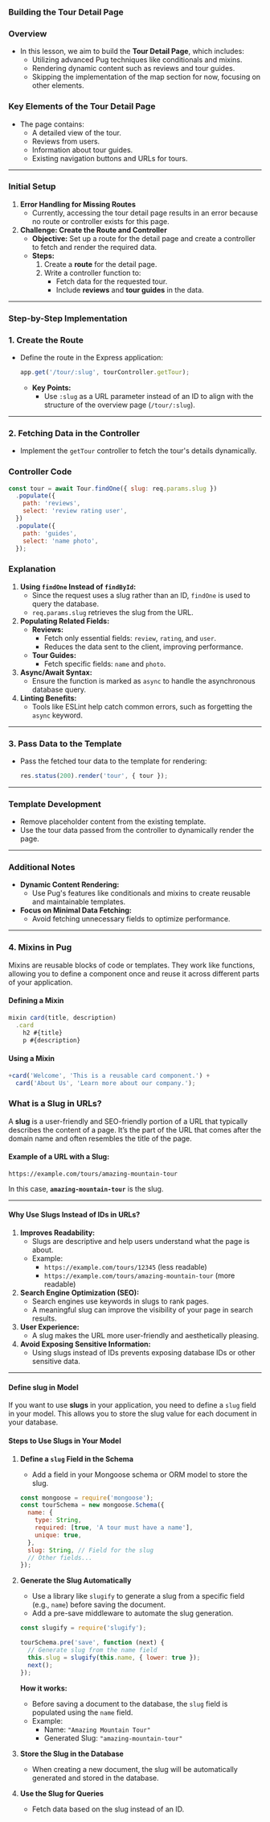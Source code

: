 ### **Building the Tour Detail Page**

### **Overview**

- In this lesson, we aim to build the **Tour Detail Page**, which includes:
  - Utilizing advanced Pug techniques like conditionals and mixins.
  - Rendering dynamic content such as reviews and tour guides.
  - Skipping the implementation of the map section for now, focusing on other elements.

### **Key Elements of the Tour Detail Page**

- The page contains:
  - A detailed view of the tour.
  - Reviews from users.
  - Information about tour guides.
  - Existing navigation buttons and URLs for tours.

---

### **Initial Setup**

1. **Error Handling for Missing Routes**
   - Currently, accessing the tour detail page results in an error because no route or controller exists for this page.
2. **Challenge: Create the Route and Controller**
   - **Objective:** Set up a route for the detail page and create a controller to fetch and render the required data.
   - **Steps:**
     1. Create a **route** for the detail page.
     2. Write a controller function to:
        - Fetch data for the requested tour.
        - Include **reviews** and **tour guides** in the data.

---

### **Step-by-Step Implementation**

### **1. Create the Route**

- Define the route in the Express application:
  ```jsx
  app.get('/tour/:slug', tourController.getTour);
  ```
  - **Key Points:**
    - Use `:slug` as a URL parameter instead of an ID to align with the structure of the overview page (`/tour/:slug`).

---

### **2. Fetching Data in the Controller**

- Implement the `getTour` controller to fetch the tour's details dynamically.

### **Controller Code**

```jsx
const tour = await Tour.findOne({ slug: req.params.slug })
  .populate({
    path: 'reviews',
    select: 'review rating user',
  })
  .populate({
    path: 'guides',
    select: 'name photo',
  });
```

### **Explanation**

1. **Using `findOne` Instead of `findById`:**
   - Since the request uses a slug rather than an ID, `findOne` is used to query the database.
   - `req.params.slug` retrieves the slug from the URL.
2. **Populating Related Fields:**
   - **Reviews:**
     - Fetch only essential fields: `review`, `rating`, and `user`.
     - Reduces the data sent to the client, improving performance.
   - **Tour Guides:**
     - Fetch specific fields: `name` and `photo`.
3. **Async/Await Syntax:**
   - Ensure the function is marked as `async` to handle the asynchronous database query.
4. **Linting Benefits:**
   - Tools like ESLint help catch common errors, such as forgetting the `async` keyword.

---

### **3. Pass Data to the Template**

- Pass the fetched tour data to the template for rendering:
  ```jsx
  res.status(200).render('tour', { tour });
  ```

---

### **Template Development**

- Remove placeholder content from the existing template.
- Use the tour data passed from the controller to dynamically render the page.

---

### **Additional Notes**

- **Dynamic Content Rendering:**
  - Use Pug's features like conditionals and mixins to create reusable and maintainable templates.
- **Focus on Minimal Data Fetching:**
  - Avoid fetching unnecessary fields to optimize performance.

---

### **4. Mixins in Pug**

Mixins are reusable blocks of code or templates. They work like functions, allowing you to define a component once and reuse it across different parts of your application.

#### **Defining a Mixin**

```jsx
mixin card(title, description)
  .card
    h2 #{title}
    p #{description}
```

#### **Using a Mixin**

```jsx
+card('Welcome', 'This is a reusable card component.') +
  card('About Us', 'Learn more about our company.');
```

### **What is a Slug in URLs?**

A **slug** is a user-friendly and SEO-friendly portion of a URL that typically describes the content of a page. It’s the part of the URL that comes after the domain name and often resembles the title of the page.

#### **Example of a URL with a Slug:**

```arduino
https://example.com/tours/amazing-mountain-tour
```

In this case, **`amazing-mountain-tour`** is the slug.

---

#### **Why Use Slugs Instead of IDs in URLs?**

1. **Improves Readability:**
   - Slugs are descriptive and help users understand what the page is about.
   - Example:
     - `https://example.com/tours/12345` (less readable)
     - `https://example.com/tours/amazing-mountain-tour` (more readable)
2. **Search Engine Optimization (SEO):**
   - Search engines use keywords in slugs to rank pages.
   - A meaningful slug can improve the visibility of your page in search results.
3. **User Experience:**
   - A slug makes the URL more user-friendly and aesthetically pleasing.
4. **Avoid Exposing Sensitive Information:**
   - Using slugs instead of IDs prevents exposing database IDs or other sensitive data.

---

#### Define slug in Model

If you want to use **slugs** in your application, you need to define a `slug` field in your model. This allows you to store the slug value for each document in your database.

#### **Steps to Use Slugs in Your Model**

1. **Define a `slug` Field in the Schema**

   - Add a field in your Mongoose schema or ORM model to store the slug.

   ```jsx
   const mongoose = require('mongoose');
   const tourSchema = new mongoose.Schema({
     name: {
       type: String,
       required: [true, 'A tour must have a name'],
       unique: true,
     },
     slug: String, // Field for the slug
     // Other fields...
   });
   ```

2. **Generate the Slug Automatically**

   - Use a library like `slugify` to generate a slug from a specific field (e.g., `name`) before saving the document.
   - Add a pre-save middleware to automate the slug generation.

   ```jsx
   const slugify = require('slugify');

   tourSchema.pre('save', function (next) {
     // Generate slug from the name field
     this.slug = slugify(this.name, { lower: true });
     next();
   });
   ```

   **How it works:**

   - Before saving a document to the database, the `slug` field is populated using the `name` field.
   - Example:
     - Name: `"Amazing Mountain Tour"`
     - Generated Slug: `"amazing-mountain-tour"`

3. **Store the Slug in the Database**
   - When creating a new document, the slug will be automatically generated and stored in the database.
4. **Use the Slug for Queries**
   - Fetch data based on the slug instead of an ID.
